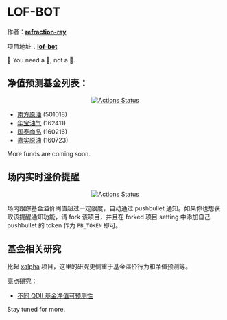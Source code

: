 LOF-BOT
======
作者：[**refraction-ray**](https://github.com/refraction-ray/)

项目地址：[**lof-bot**](https://github.com/refraction-ray/lof-bot)

🎉 You need a 🤖, not a 👻.

## 净值预测基金列表：

<p align="center">
<a href="https://github.com/lof-bot/subway/actions"><img alt="Actions Status" src="https://github.com/refraction-ray/lof-bot/workflows/gh/badge.svg"></a>
</p>

* [南方原油](/lof-bot/SH501018.html) (501018)
* [华宝油气](/lof-bot/SZ162411.html) (162411)
* [国泰商品](/lof-bot/SZ160216.html) (160216)
*  [嘉实原油](/lof-bot/SZ160723.html) (160723)

More funds are coming soon.

## 场内实时溢价提醒

<p align="center">
<a href="https://github.com/lof-bot/subway/actions"><img alt="Actions Status" src="https://github.com/refraction-ray/lof-bot/workflows/pb/badge.svg"></a>
</p>

场内跟踪基金溢价阈值超过一定限度，自动通过 pushbullet 通知。如果你也想获取该提醒通知功能，请 fork 该项目，并且在 forked 项目 setting 中添加自己 pushbullet 的 token 作为 ``PB_TOKEN`` 即可。

## 基金相关研究

比起 [xalpha](https://github.com/refraction-ray/xalpha) 项目，这里的研究更侧重于基金溢价行为和净值预测等。

亮点研究：

* [不同 QDII 基金净值可预测性](https://nbviewer.jupyter.org/github/refraction-ray/lof-bot/blob/master/studies/qdii_lof_prediction.ipynb)

Stay tuned for more.